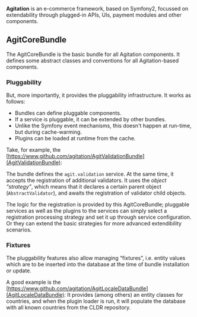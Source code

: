 **Agitation** is an e-commerce framework, based on Symfony2, focussed on
extendability through plugged-in APIs, UIs, payment modules and other
components.

## AgitCoreBundle

The AgitCoreBundle is the basic bundle for all Agitation components. It defines
some abstract classes and conventions for all Agitation-based components.

### Pluggability

But, more importantly, it provides the pluggability infrastructure. It works as
follows:

- Bundles can define pluggable components.
- If a service is pluggable, it can be extended by other bundles.
- Unlike the Symfony event mechanisms, this doesn't happen at run-time, but during cache-warming.
- Plugins can be loaded at runtime from the cache.

Take, for example, the [https://www.github.com/agitation/AgitValidationBundle](AgitValidationBundle):

The bundle defines the `agit.validation` service. At the same time, it accepts
the registration of additional validators. It uses the *object “strategy”*, which
means that it declares a certain parent object (`AbstractValidator`), and awaits
the registration of validator child objects.

The logic for the registration is provided by this AgitCoreBundle; pluggable
services as well as the plugins to the services can simply select a registration
processing strategy and set it up through service configuration. Or they can
extend the basic strategies for more advanced extendibility scenarios.

### Fixtures

The pluggability features also allow managing “fixtures”, i.e. entity values
which are to be inserted into the database at the time of bundle installation or
update.

A good example is the [https://www.github.com/agitation/AgitLocaleDataBundle](AgitLocaleDataBundle):
It provides (among others) an entity classes for countries, and when the plugin loader is run,
it will populate the database with all known countries from the CLDR repository.
